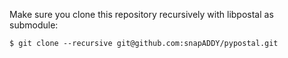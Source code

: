 Make sure you clone this repository recursively with libpostal as submodule:

```
$ git clone --recursive git@github.com:snapADDY/pypostal.git
```